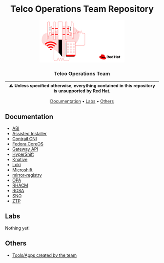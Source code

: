 <div align="center">

# Telco Operations Team Repository

<p align="center">
  <img alt="Red Hat Telco Logo" src="https://raw.githubusercontent.com/RHsyseng/telco-operations/main/assets/rh-telco-logo.png" height="140" />
  <h3 align="center">Telco Operations Team</h3>
</p>

| :warning: **Unless specified otherwise, everything contained in this repository is unsupported by Red Hat.** |
| --- |

[Documentation](#documentation) •
[Labs](#labs) •
[Others](#others)

</div>

## Documentation

* [ABI](./abi/README.md)
* [Assisted Installer](./assisted-installer/README.md)
* [Contrail CNI](./contrail/README.md)
* [Fedora CoreOS](./fcos/README.md)
* [Gateway API](./gateway-api/README.md)
* [HyperShift](./hypershift/README.md)
* [Knative](./knative/README.md)
* [Loki](./loki/README.md)
* [Microshift](./microshift/README.md)
* [mirror-registry](./mirror-registry/README.md)
* [OPA](./opa/README.md)
* [RHACM](./rhacm/README.md)
* [ROSA](./rosa/README.md)
* [SNO](./sno/README.md)
* [ZTP](./ztp/README.md)

## Labs

Nothing yet!

## Others

* [Tools/Apps created by the team](./tooling/README.md)
